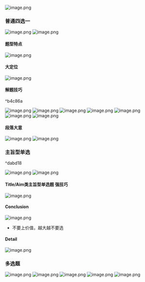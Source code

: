 
![image.png](https://raw.githubusercontent.com/formoree/PicGO-Picture/master/202304041611034.png)

### 普通四选一
![image.png](https://raw.githubusercontent.com/formoree/PicGO-Picture/master/202304041614129.png)
![image.png](https://raw.githubusercontent.com/formoree/PicGO-Picture/master/202304041617615.png)

#### 题型特点
![image.png](https://raw.githubusercontent.com/formoree/PicGO-Picture/master/202304041613836.png)
#### 大定位
![image.png](https://raw.githubusercontent.com/formoree/PicGO-Picture/master/202304041616986.png)
#### 解题技巧

^b4c86a

![image.png](https://raw.githubusercontent.com/formoree/PicGO-Picture/master/202304041618853.png)
![image.png](https://raw.githubusercontent.com/formoree/PicGO-Picture/master/202304041630425.png)
![image.png](https://raw.githubusercontent.com/formoree/PicGO-Picture/master/202304041633326.png)
![image.png](https://raw.githubusercontent.com/formoree/PicGO-Picture/master/202304041633941.png)
![image.png](https://raw.githubusercontent.com/formoree/PicGO-Picture/master/202304041636202.png)
![image.png](https://raw.githubusercontent.com/formoree/PicGO-Picture/master/202304041637675.png)
![image.png](https://raw.githubusercontent.com/formoree/PicGO-Picture/master/202304041841705.png)

#### 段落大意
![image.png](https://raw.githubusercontent.com/formoree/PicGO-Picture/master/202304041638663.png)
![image.png](https://raw.githubusercontent.com/formoree/PicGO-Picture/master/202304041839843.png)
### 主旨型单选

^dabd18

![image.png](https://raw.githubusercontent.com/formoree/PicGO-Picture/master/202304041842268.png)
![image.png](https://raw.githubusercontent.com/formoree/PicGO-Picture/master/202304041843331.png)
#### Title/Aim类主旨型单选题 强技巧
![image.png](https://raw.githubusercontent.com/formoree/PicGO-Picture/master/202304041843076.png)
#### Conclusion
![image.png](https://raw.githubusercontent.com/formoree/PicGO-Picture/master/202304041845668.png)
+ 不要上价值，越大越不要选
#### Detail
![image.png](https://raw.githubusercontent.com/formoree/PicGO-Picture/master/202304041846739.png)

### 多选题
![image.png](https://raw.githubusercontent.com/formoree/PicGO-Picture/master/202304041847982.png)
![image.png](https://raw.githubusercontent.com/formoree/PicGO-Picture/master/202304041848773.png)
![image.png](https://raw.githubusercontent.com/formoree/PicGO-Picture/master/202304041849710.png)
![image.png](https://raw.githubusercontent.com/formoree/PicGO-Picture/master/202304041851640.png)
![image.png](https://raw.githubusercontent.com/formoree/PicGO-Picture/master/202304041851990.png)
